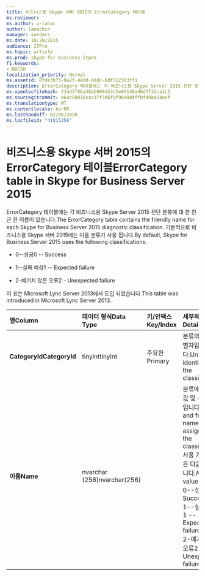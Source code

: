 ```yaml
---
title: 비즈니스용 Skype 서버 2015의 ErrorCategory 테이블
ms.reviewer: ''
ms.author: v-lanac
author: lanachin
manager: serdars
ms.date: 10/20/2015
audience: ITPro
ms.topic: article
ms.prod: skype-for-business-itpro
f1.keywords:
- NOCSH
localization_priority: Normal
ms.assetid: 0fde3b73-9a2f-44dd-b8dc-6df512303ff1
description: ErrorCategory 테이블에는 각 비즈니스용 Skype Server 2015 진단 분류에 대 한 친근 한 이름이 있습니다. 기본적으로 비즈니스용 Skype 서버 2015에는 다음 분류가 사용 됩니다.
ms.openlocfilehash: f3ad3f86a382b900d53c5e86140a46d7f32ca1c1
ms.sourcegitcommit: e64c50818cac37f3d6f0f96d0d4ff0f4bba24aef
ms.translationtype: MT
ms.contentlocale: ko-KR
ms.lasthandoff: 02/06/2020
ms.locfileid: "41815256"
---
```

# <a name="errorcategory-table-in-skype-for-business-server-2015"></a><span data-ttu-id="92516-104">비즈니스용 Skype 서버 2015의 ErrorCategory 테이블</span><span class="sxs-lookup"><span data-stu-id="92516-104">ErrorCategory table in Skype for Business Server 2015</span></span>
 
<span data-ttu-id="92516-105">ErrorCategory 테이블에는 각 비즈니스용 Skype Server 2015 진단 분류에 대 한 친근 한 이름이 있습니다.</span><span class="sxs-lookup"><span data-stu-id="92516-105">The ErrorCategory table contains the friendly name for each Skype for Business Server 2015 diagnostic classification.</span></span> <span data-ttu-id="92516-106">기본적으로 비즈니스용 Skype 서버 2015에는 다음 분류가 사용 됩니다.</span><span class="sxs-lookup"><span data-stu-id="92516-106">By default, Skype for Business Server 2015 uses the following classifications:</span></span>
  
- <span data-ttu-id="92516-107">0--성공</span><span class="sxs-lookup"><span data-stu-id="92516-107">0 -- Success</span></span>
    
- <span data-ttu-id="92516-108">1--실패 예상</span><span class="sxs-lookup"><span data-stu-id="92516-108">1 -- Expected failure</span></span>
    
- <span data-ttu-id="92516-109">2-예기치 않은 오류</span><span class="sxs-lookup"><span data-stu-id="92516-109">2 - Unexpected failure</span></span>
    
<span data-ttu-id="92516-110">이 표는 Microsoft Lync Server 2013에서 도입 되었습니다.</span><span class="sxs-lookup"><span data-stu-id="92516-110">This table was introduced in Microsoft Lync Server 2013.</span></span>
  
|<span data-ttu-id="92516-111">**열**</span><span class="sxs-lookup"><span data-stu-id="92516-111">**Column**</span></span>|<span data-ttu-id="92516-112">**데이터 형식**</span><span class="sxs-lookup"><span data-stu-id="92516-112">**Data Type**</span></span>|<span data-ttu-id="92516-113">**키/인덱스**</span><span class="sxs-lookup"><span data-stu-id="92516-113">**Key/Index**</span></span>|<span data-ttu-id="92516-114">**세부적인**</span><span class="sxs-lookup"><span data-stu-id="92516-114">**Details**</span></span>|
|:-----|:-----|:-----|:-----|
|<span data-ttu-id="92516-115">**CategoryId**</span><span class="sxs-lookup"><span data-stu-id="92516-115">**CategoryId**</span></span> <br/> |<span data-ttu-id="92516-116">tinyint</span><span class="sxs-lookup"><span data-stu-id="92516-116">tinyint</span></span>  <br/> |<span data-ttu-id="92516-117">주요한</span><span class="sxs-lookup"><span data-stu-id="92516-117">Primary</span></span>  <br/> |<span data-ttu-id="92516-118">분류의 고유 식별자입니다.</span><span class="sxs-lookup"><span data-stu-id="92516-118">Unique identifier for the classification.</span></span>  <br/> |
|<span data-ttu-id="92516-119">**이름**</span><span class="sxs-lookup"><span data-stu-id="92516-119">**Name**</span></span> <br/> |<span data-ttu-id="92516-120">nvarchar (256)</span><span class="sxs-lookup"><span data-stu-id="92516-120">nvarchar(256)</span></span>  <br/> || <span data-ttu-id="92516-121">분류에 할당 된 값 및 식별 이름입니다.</span><span class="sxs-lookup"><span data-stu-id="92516-121">Value and friendly name assigned to the classification.</span></span> <span data-ttu-id="92516-122">사용 가능한 값은 다음과 같습니다.</span><span class="sxs-lookup"><span data-stu-id="92516-122">Allowed values are:</span></span> <br/>  <span data-ttu-id="92516-123">0--성공</span><span class="sxs-lookup"><span data-stu-id="92516-123">0 -- Success</span></span> <br/>  <span data-ttu-id="92516-124">1--실패 예상</span><span class="sxs-lookup"><span data-stu-id="92516-124">1 -- Expected failure</span></span> <br/>  <span data-ttu-id="92516-125">2-예기치 않은 오류</span><span class="sxs-lookup"><span data-stu-id="92516-125">2 - Unexpected failure</span></span> <br/> |
   

